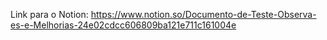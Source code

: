 Link para o Notion: 
https://www.notion.so/Documento-de-Teste-Observa-es-e-Melhorias-24e02cdcc606809ba121e711c161004e
